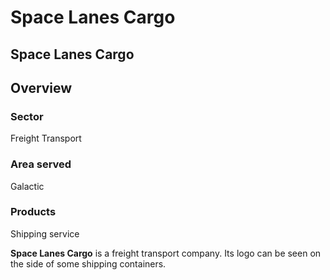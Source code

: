 # Space Lanes Cargo
## Space Lanes Cargo

		

## Overview

### Sector

Freight Transport

### Area served

Galactic

### Products

Shipping service

**Space Lanes Cargo** is a freight transport company. Its logo can be seen on the side of some shipping containers.